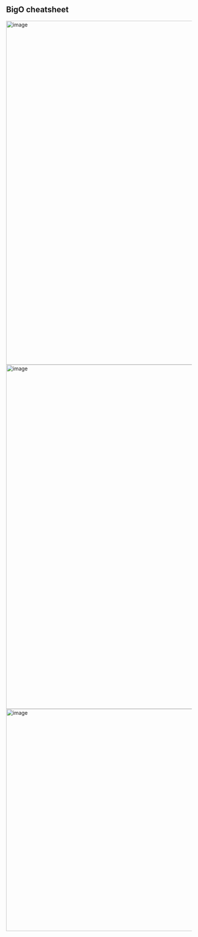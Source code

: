 ## BigO cheatsheet
<img width="933" alt="image" src="https://github.com/rk-rohith/DSA/assets/88598718/87482242-1bef-49b1-bcae-8aea937bfd18">
<img width="934" alt="image" src="https://github.com/rk-rohith/DSA/assets/88598718/3d576c53-b501-4c76-873c-d87d1727b793">
<img width="603" alt="image" src="https://github.com/rk-rohith/DSA/assets/88598718/7d36f18a-71cd-44aa-8439-a6e8de2947d8">
